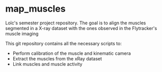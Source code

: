 # map_muscles
Loïc's semester project repository. The goal is to align the muscles segmented in a X-ray dataset with the ones observed in the Flytracker's muscle imaging

This git repository contains all the necessary scripts to:
- Perform calibration of the muscle and kinematic camera
- Extract the muscles from the xRay dataset
- Link muscles and muscle activity
